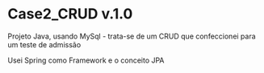 # Case2_CRUD v.1.0
Projeto Java, usando MySql - trata-se de um CRUD que confeccionei para um teste de admissão

Usei Spring como Framework e o conceito JPA
